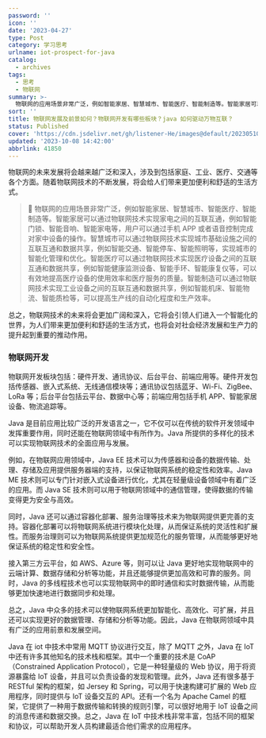 ```yaml
---
password: ''
icon: ''
date: '2023-04-27'
type: Post
category: 学习思考
urlname: iot-prospect-for-java
catalog:
  - archives
tags:
  - 思考
  - 物联网
summary: >-
  物联网的应用场景非常广泛，例如智能家居、智慧城市、智能医疗、智能制造等。智能家居可以通过物联网技术实现家电之间的互联互通，例如智能门锁、智能音响、智能家电等，用户可以通过手机APP或者语音控制完成对家中设备的操作。智慧城市可以通过物联网技术实现城市基础设施之间的互联互通和数据共享，例如智能交通、智能停车、智能照明等，实现城市的智能化管理和优化。智能医疗可以通过物联网技术实现医疗设备之间的互联互通和数据共享，例如智能健康监测设备、智能手环、智能康复仪等，可以有效地提高医疗设备的使用效率和医疗服务的质量。智能制造可以通过物联网技术实现工业设备之间的互联互通和数据共享，例如智能机床、智能物流、智能质检等，可以提高生产线的自动化程度和生产效率。
sort: ''
title: 物联网发展及前景如何？物联网开发有哪些板块？java 如何驱动万物互联？
status: Published
cover: 'https://cdn.jsdelivr.net/gh/listener-He/images@default/202305102204351.png'
updated: '2023-10-08 14:42:00'
abbrlink: 41850
---
```


物联网的未来发展将会越来越广泛和深入，涉及到包括家庭、工业、医疗、交通等各个方面。随着物联网技术的不断发展，将会给人们带来更加便利和舒适的生活方式。

> 🥅 物联网的应用场景非常广泛，例如智能家居、智慧城市、智能医疗、智能制造等。智能家居可以通过物联网技术实现家电之间的互联互通，例如智能门锁、智能音响、智能家电等，用户可以通过手机 APP 或者语音控制完成对家中设备的操作。智慧城市可以通过物联网技术实现城市基础设施之间的互联互通和数据共享，例如智能交通、智能停车、智能照明等，实现城市的智能化管理和优化。智能医疗可以通过物联网技术实现医疗设备之间的互联互通和数据共享，例如智能健康监测设备、智能手环、智能康复仪等，可以有效地提高医疗设备的使用效率和医疗服务的质量。智能制造可以通过物联网技术实现工业设备之间的互联互通和数据共享，例如智能机床、智能物流、智能质检等，可以提高生产线的自动化程度和生产效率。

总之，物联网技术的未来将会更加广阔和深入，它将会引领人们进入一个智能化的世界，为人们带来更加便利和舒适的生活方式，也将会对社会经济发展和生产力的提升起到重要的推动作用。

### 物联网开发

物联网开发板块包括：硬件开发、通讯协议、后台平台、前端应用等。硬件开发包括传感器、嵌入式系统、无线通信模块等；通讯协议包括蓝牙、Wi-Fi、ZigBee、LoRa 等；后台平台包括云平台、数据中心等；前端应用包括手机 APP、智能家居设备、物流追踪等。

Java 是目前应用比较广泛的开发语言之一，它不仅可以在传统的软件开发领域中发挥重要作用，同时还能在物联网领域中有所作为。Java 所提供的多样化的技术可以实现物联网技术的全面应用与发展。

例如，在物联网应用领域中，Java EE 技术可以为传感器和设备的数据传输、处理、存储及应用提供服务器端的支持，以保证物联网系统的稳定性和效率。Java ME 技术则可以专门针对嵌入式设备进行优化，尤其在轻量级设备领域中有着广泛的应用。而 Java SE 技术则可以用于物联网领域中的通信管理，使得数据的传输变得更为安全与高效。

同时，Java 还可以通过容器化部署、服务治理等技术来为物联网提供更完善的支持。容器化部署可以将物联网系统进行模块化处理，从而保证系统的灵活性和扩展性。而服务治理则可以为物联网系统提供更加规范化的服务管理，从而能够更好地保证系统的稳定性和安全性。

接入第三方云平台，如 AWS、Azure 等，则可以让 Java 更好地实现物联网中的云端计算、数据存储和分析等功能，并且还能够提供更加高效和可靠的服务。同时，Java 的多线程技术也可以实现物联网中的即时通信和实时数据传输，从而能够更加快速地进行数据同步和处理。

总之，Java 中众多的技术可以使物联网系统更加智能化、高效化、可扩展，并且还可以实现更好的数据管理、存储和分析等功能。因此，Java 在物联网领域中具有广泛的应用前景和发展空间。

Java 在 iot 中技术中常用 MQTT 协议进行交互，除了 MQTT 之外，Java 在 IoT 中还有许多其他知名的技术栈和框架。其中一个重要的技术是 CoAP（Constrained Application Protocol），它是一种轻量级的 Web 协议，用于将资源暴露给 IoT 设备，并且可以负责设备的发现和管理。此外，Java 还有很多基于 RESTful 架构的框架，如 Jersey 和 Spring，可以用于快速构建可扩展的 Web 应用程序，同时提供与 IoT 设备交互的 API。还有一个名为 Apache Camel 的框架，它提供了一种用于数据传输和转换的规则引擎，可以很好地用于 IoT 设备之间的消息传递和数据交换。总之，Java 在 IoT 中技术栈非常丰富，包括不同的框架和协议，可以帮助开发人员构建最适合他们需求的应用程序。
